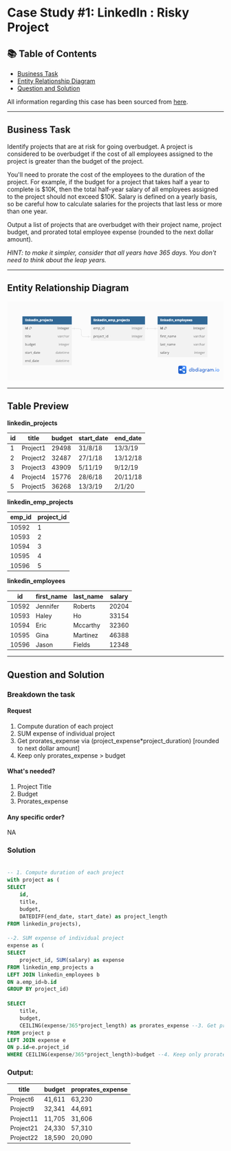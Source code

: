 # Case Study #1: LinkedIn : Risky Project

## 📚 Table of Contents
- [Business Task](#business-task)
- [Entity Relationship Diagram](#entity-relationship-diagram)
- [Question and Solution](#question-and-solution)

All information regarding this case has been sourced from [here](https://platform.stratascratch.com/coding/10304-risky-projects?code_type=1). 


***

## Business Task
Identify projects that are at risk for going overbudget. A project is considered to be overbudget if the cost of all employees assigned to the project is greater than the budget of the project.


You'll need to prorate the cost of the employees to the duration of the project. For example, if the budget for a project that takes half a year to complete is $10K, then the total half-year salary of all employees assigned to the project should not exceed $10K. Salary is defined on a yearly basis, so be careful how to calculate salaries for the projects that last less or more than one year.


Output a list of projects that are overbudget with their project name, project budget, and prorated total employee expense (rounded to the next dollar amount).


_HINT: to make it simpler, consider that all years have 365 days. You don't need to think about the leap years._

***

## Entity Relationship Diagram
![image](https://github.com/colinlim84/StrataScratch/blob/main/LinkedIn_ERD.png)

***

## Table Preview

**linkedin_projects**

| id | title    | budget | start_date | end_date |
| - | -------- | ------ | ---------- | -------- |
| 1 | Project1 | 29498  | 31/8/18    | 13/3/19  |
| 2 | Project2 | 32487  | 27/1/18    | 13/12/18 |
| 3 | Project3 | 43909  | 5/11/19    | 9/12/19  |
| 4 | Project4 | 15776  | 28/6/18    | 20/11/18 |
| 5 | Project5 | 36268  | 13/3/19    | 2/1/20   |

**linkedin_emp_projects**

| emp_id | project_id |
| ------ | ---------- |
| 10592  | 1          |
| 10593  | 2          |
| 10594  | 3          |
| 10595  | 4          |
| 10596  | 5          |

**linkedin_employees**

| id    | first_name | last_name | salary |
| ----- | ---------- | --------- | ------ |
| 10592 | Jennifer   | Roberts   | 20204  |
| 10593 | Haley      | Ho        | 33154  |
| 10594 | Eric       | Mccarthy  | 32360  |
| 10595 | Gina       | Martinez  | 46388  |
| 10596 | Jason      | Fields    | 12348  |

***


## Question and Solution

### Breakdown the task

#### Request
1. Compute duration of each project
2. SUM expense of individual project
3. Get prorates_expense via (project_expense*project_duration) [rounded to next dollar amount]
4. Keep only prorates_expense > budget

#### What's needed?
1. Project Title
2. Budget
3. Prorates_expense

#### Any specific order?
NA

### Solution
````sql

-- 1. Compute duration of each project
with project as (
SELECT 
    id, 
    title, 
    budget, 
    DATEDIFF(end_date, start_date) as project_length
FROM linkedin_projects),

--2. SUM expense of individual project
expense as (
SELECT 
    project_id, SUM(salary) as expense
FROM linkedin_emp_projects a
LEFT JOIN linkedin_employees b
ON a.emp_id=b.id
GROUP BY project_id)

SELECT 
    title, 
    budget, 
    CEILING(expense/365*project_length) as prorates_expense --3. Get prorates_expense via (project_expense*project_duration) [rounded to next dollar amount]
FROM project p
LEFT JOIN expense e
ON p.id=e.project_id
WHERE CEILING(expense/365*project_length)>budget --4. Keep only prorates_expense > budget

````



### Output:
| title | budget | proprates_expense |
| ----------- | ----------- | ----------- |
| Project6 | 41,611 | 63,230 |
| Project9 | 32,341 | 44,691 |
| Project11 | 11,705 | 31,606 |
| Project21 | 24,330 | 57,310 |
| Project22 | 18,590 | 20,090 |
